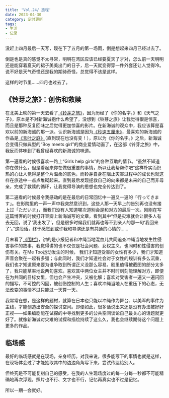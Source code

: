 ```yaml
---
title: 'Vol.24/ 旅程'
date: 2023-04-30
category: 定时更新
tags:
- 生活
- 记录
---
```


没赶上四月最后一天写，现在下了五月的第一场雨，倒是想起来四月已经过去了。

倒是也是真的感觉不太寻常，明明在湾区应该已经要夏天了才对，怎么前一天明明还是能穿着夏天的裙子美美出门的日子，后一天就变得穿一件外套还让人觉得冷。说不好是天气奇怪还是我的期待奇怪，总觉得不该是这样。

这样的时节里……四月也过去了。

<!--more-->

## 《铃芽之旅》：创伤和救赎

在北美上映的第一天去看了[《铃芽之旅》](https://movie.douban.com/subject/35371261/)，因为历经了《你的名字。》和《天气之子》，原本是不对新海诚抱什么希望了，没想到《铃芽之旅》让我觉得很是惊喜，而且是那种反复回味之后觉得更加惊喜的影片。在新海诚的观众中，我应该算是喜欢以前的新海诚的那一派。认识新海诚是因为[《秒速五厘米》](https://movie.douban.com/subject/2043546/)，最喜欢的新海诚的作品是[《言叶之庭》](https://movie.douban.com/subject/20470074/)（直到现在也没有变！），原以为《你的名字。》之后，新海诚会变得只做典型的“Boy meets girl”的商业爱情动画了，在这部《铃芽之旅》中，我反而体味到了我曾经喜欢的新海诚的味道。

第一遍看的时候很喜欢一路上“Girls help girls”的各种互助的情节。“虽然不知道你在做什么，但是看起来你在做很重要的事情，所以让我帮帮你吧”这样朴实而炽热的心让人觉得是整个片温柔的底色，而铃芽自身在阻止灾害过程中的成长也就这样在旅途中一点点堆砌起来。直到最后发现拯救自己的向来都是未来的自己而非母亲，完成了救赎的循环，让我觉得导演的思想也完全传达到了。

第二遍看的时候最令我感动的是在最后的日常回忆中一遍又一遍的「行ってきます」。在影院里的一声一声中我突然意识到，这些人那一天早上的告别再也没有接上过「ただいま」，而我们没有人知道哪次道别会是和对方的最后一次。刚刚在写这篇博客的时候打开豆瓣上新海诚写的文章，看到其中“但是灾难就会让很多人有去无回，说了‘我出发了’，但是很多时候我们就再也等不到亲人的那一句‘我回来了’。”这段话，终于感觉到或许我和导演还是有共通的心情的……

月末看了[《围栏》](https://movie.douban.com/subject/36134375/)，讲的是小报记者和冲绳当地混血儿共同追查冲绳当地发生性侵害事件的故事，我觉得讲的也不仅仅是社会问题、女权主义，也同时和性侵害的创伤有关。在Me Too运动发生的时候， 我们才知道受害的女性有多少，我们才知道声音会聚在一起有多强；与此同时，我们才知道社会对于女性的规训有多么沉重，我们也才知道原来要为谁争取到所谓正义没那么容易。剧里值得被截图的部分太多了，我只能草率地说两句喜欢。喜欢其中两位女主并不时时刻刻能理解对方，即便在为共同的目标女里，但也会产生冲突，又被化解；喜欢对受害者一遍又一遍闪回的描写，不可控的闪回，被创伤控制的人生；喜欢冲绳当地人在重压下的心态，无法改变的事情不过只能过一天算一天。

我常常在想，是这样的题材，就算在日本也只能以冲绳作为舞台、以美军的事件为主线，才能创造出安全的探讨空间。即便如此，很多话说出来还是没有办法被好好正视——如果编剧能在试探的中寻找到更多的公共空间谈论自己最关心的话题就更好了。就像新海诚对灾难的试探和描绘持续了这么久，我也会继续期待这个问题上更多的作品。

## 临场感

最好的临场感就是在现场，亲身经历。对我来说，很多能写下的事情也就是这样，在现场体会过了才能抽取其中的边边角角写下来，尝试传达给别人。

但终究是不可能复刻自己的感受。在我的人生现场度过的每一分每一秒都不可能精确地再次浮现，照片也不行、文字也不行，记忆再真实也不过是记忆。

所以一期一会就好。
